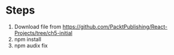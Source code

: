 # Steps

1. Download file from https://github.com/PacktPublishing/React-Projects/tree/ch5-initial
2. npm install
3. npm audix fix
